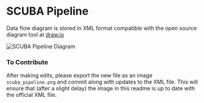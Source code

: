 # SCUBA Pipeline #

Data flow diagram is stored in XML format compatible with the open source diagram tool at [draw.io](https://www.draw.io/)

![SCUBA Pipeline Diagram](scuba_pipeline.png)

### To Contribute
After making edits, please export the new file as an image `scuba_pipeline.png` and commit along with updates to the XML file. This will ensure that (after a slight delay) the image in this readme is up to date with the official XML file.



